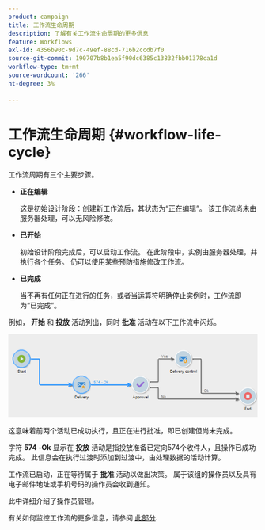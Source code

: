 ```yaml
---
product: campaign
title: 工作流生命周期
description: 了解有关工作流生命周期的更多信息
feature: Workflows
exl-id: 4356b90c-9d7c-49ef-88cd-716b2ccdb7f0
source-git-commit: 190707b8b1ea5f90dc6385c13832fbb01378ca1d
workflow-type: tm+mt
source-wordcount: '266'
ht-degree: 3%

---
```


# 工作流生命周期 {#workflow-life-cycle}



工作流周期有三个主要步骤。

* **正在编辑**

   这是初始设计阶段：创建新工作流后，其状态为“正在编辑”。 该工作流尚未由服务器处理，可以无风险修改。

* **已开始**

   初始设计阶段完成后，可以启动工作流。 在此阶段中，实例由服务器处理，并执行各个任务。 仍可以使用某些预防措施修改工作流。

* **已完成**

   当不再有任何正在进行的任务，或者当运算符明确停止实例时，工作流即为“已完成”。

例如， **开始** 和 **投放** 活动列出，同时 **批准** 活动在以下工作流中闪烁。

![](assets/new-workflow-6.png)

这意味着前两个活动已成功执行，且正在进行批准，即已创建但尚未完成。

字符 **574 -Ok** 显示在 **投放** 活动是指投放准备已定向574个收件人，且操作已成功完成。 此信息会在执行过渡时添加到过渡中，由处理数据的活动计算。

工作流已启动，正在等待属于 **批准** 活动以做出决策。 属于该组的操作员以及具有电子邮件地址或手机号码的操作员会收到通知。

此中详细介绍了操作员管理。

有关如何监控工作流的更多信息，请参阅 [此部分](monitor-workflow-execution.md).
